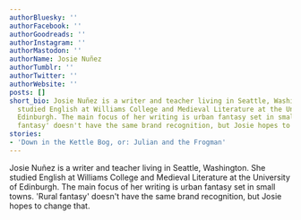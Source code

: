 ```yaml
---
authorBluesky: ''
authorFacebook: ''
authorGoodreads: ''
authorInstagram: ''
authorMastodon: ''
authorName: Josie Nuñez
authorTumblr: ''
authorTwitter: ''
authorWebsite: ''
posts: []
short_bio: Josie Nuñez is a writer and teacher living in Seattle, Washington. She
  studied English at Williams College and Medieval Literature at the University of
  Edinburgh. The main focus of her writing is urban fantasy set in small towns. 'Rural
  fantasy' doesn't have the same brand recognition, but Josie hopes to change that.
stories:
- 'Down in the Kettle Bog, or: Julian and the Frogman'
---
```


Josie Nuñez is a writer and teacher living in Seattle, Washington. She studied English at Williams College and Medieval Literature at the University of Edinburgh. The main focus of her writing is urban fantasy set in small towns. 'Rural fantasy' doesn't have the same brand recognition, but Josie hopes to change that.